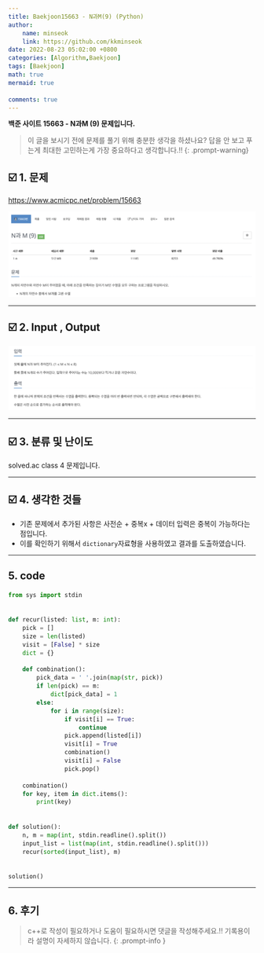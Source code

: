 ```yaml
---
title: Baekjoon15663 - N과M(9) (Python)
author: 
    name: minseok
    link: https://github.com/kkminseok
date: 2022-08-23 05:02:00 +0800
categories: [Algorithm,Baekjoon]
tags: [Baekjoon]
math: true
mermaid: true

comments: true
---
```


**백준 사이트 15663 - N과M (9) 문제입니다.**

> 이 글을 보시기 전에 문제를 풀기 위해 충분한 생각을 하셨나요? 답을 안 보고 푸는게 최대한 고민하는게 가장 중요하다고 생각합니다.!!
{: .prompt-warning}

## ☑️ 1. 문제
<https://www.acmicpc.net/problem/15663>


![](/assets/img/sample/Baekjoon/15663/Problem.png)

-----  

## ☑️ 2. Input , Output
![](/assets/img/sample/Baekjoon/15663/input.png)


-----  

## ☑️ 3. 분류 및 난이도

solved.ac class 4 문제입니다.

-----  

## ☑️ 4. 생각한 것들

- 기존 문제에서 추가된 사항은 사전순 + 중복x + 데이터 입력은 중복이 가능하다는 점입니다.
- 이를 확인하기 위해서 `dictionary`자료형을 사용하였고 결과를 도출하였습니다.


-----  

## 5. code

```python
from sys import stdin


def recur(listed: list, m: int):
    pick = []
    size = len(listed)
    visit = [False] * size
    dict = {}

    def combination():
        pick_data = ' '.join(map(str, pick))
        if len(pick) == m:
            dict[pick_data] = 1
        else:
            for i in range(size):
                if visit[i] == True:
                    continue
                pick.append(listed[i])
                visit[i] = True
                combination()
                visit[i] = False
                pick.pop()

    combination()
    for key, item in dict.items():
        print(key)


def solution():
    n, m = map(int, stdin.readline().split())
    input_list = list(map(int, stdin.readline().split()))
    recur(sorted(input_list), m)


solution()


```

-----

## 6. 후기


> c++로 작성이 필요하거나 도움이 필요하시면 댓글을 작성해주세요.!! 기록용이라 설명이 자세하지 않습니다.
{: .prompt-info }